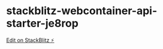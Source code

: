 # stackblitz-webcontainer-api-starter-je8rop

[Edit on StackBlitz ⚡️](https://stackblitz.com/edit/stackblitz-webcontainer-api-starter-zpunv2)